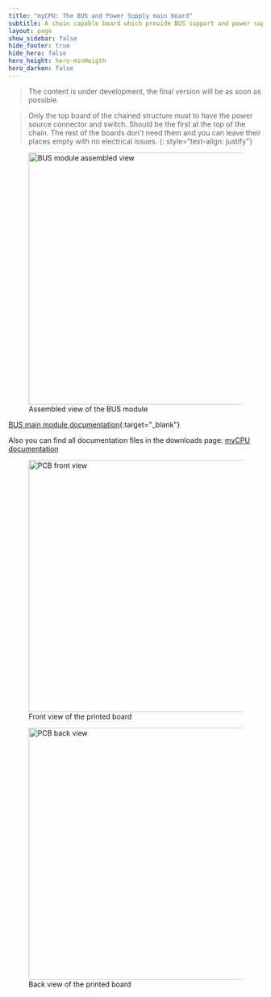 ```yaml
---
title: "myCPU: The BUS and Power Supply main board"
subtitle: A chain capable board which provide BUS support and power supply to modules
layout: page
show_sidebar: false
hide_footer: true
hide_hero: false
hero_height: hero-minHeigth
hero_darken: false
---
```

> The content is under development, the final version will be as soon as possible.

> Only the top board of the chained structure must to have the power source connector and switch. Should be the first at the top of the chain. The rest of the boards don't need them and you can leave their places empty with no electrical issues.
{: style="text-align: justify"}
<figure class="center">
    <img src="{{ site.baseurl }}/img/mycpu/modules/bus/bus_power_module_assembled_min.png" alt="BUS module assembled view" title="Assembled view of the BUS module" width="500px">
    <figcaption>Assembled view of the BUS module</figcaption>
</figure>

[BUS main module documentation](/downloads/technical/myCPU_BUS_module_full.pdf){:target="_blank"}

Also you can find all documentation files in the downloads page: [myCPU documentation](/pages/en/mycpu/downloads/technical_docs)

<figure class="center">
    <img src="{{ site.baseurl }}/img/mycpu/modules/bus/bus_power_module_clear_front_min.png" alt="PCB front view" title="Front view of the printed board" width="500px">
    <figcaption>Front view of the printed board</figcaption>
</figure>
<figure class="center">
    <img src="{{ site.baseurl }}/img/mycpu/modules/bus/bus_power_module_clear_back_min.png" alt="PCB back view" title="Back view of the printed board" width="500px">
    <figcaption>Back view of the printed board</figcaption>
</figure>
